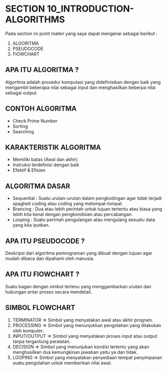 # SECTION 10_INTRODUCTION-ALGORITHMS

Pada section ini point materi yang saya dapat mengenai sebagai berikut :

1. ALGORITMA
2. PSEUDOCODE
3. FlOWCHART

## APA ITU ALGORITMA ?

Algoritma adalah prosedur komputasi yang didefinisikan dengan baik yang mengambil beberapa nilai sebagai input dan menghasilkan beberpa nilai sebagai output.

## CONTOH ALGORITMA

- Check Prime Number
- Sorting
- Searching

## KARAKTERISTIK ALGORITMA

- Memiliki batas (Awal dan akhir)
- Instruksi terdefinisi dengan baik
- Efektif & Efisien

## ALGORITMA DASAR

- Sequential : Suatu urutan-urutan dalam pengkodingan agar tidak terjadi spagheti coding atau coding yang melompat-lompat.
- Brancing : Dua atau lebih perintah untuk tujuan tertentu atau biasa yang lebih kita kenal dengan pengkondisian atau percabangan.
- Looping : Suatu perintah pengulangan atau mengulang sesuatu data yang kita iputkan.

## APA ITU PSEUDOCODE ?

Deskripsi dari algoritma pemrograman yang dibuat dengan tujuan agar mudah dibaca dan dipahami oleh manusia.

## APA ITU FlOWCHART ?

Suatu bagan dengan simbol tertenu yang menggambarkan urutan dan hubungan antar proses secara mendetail.

## SIMBOL FLOWCHART

1. TERMINATOR => Simbol yang menyatakan awal atau akhir program.
2. PROCESSING => Simbol yang menunjukkan pengolahan yang dilakukan oleh komputer.
3. INPUT/OUTPUT => Simbol yang menyatakan proses input atau output tanpa tergantung peralatan.
4. DECISION => Simbol yang menunjukan kondisi tertentu yang akan menghasilkan dua kemungkinan jawaban yaitu ya dan tidak.
5. LOOPING => Simbol yang menyatakan penyediaan tempat penyimpanan suatu pengolahan untuk memberikan nilai awal.
